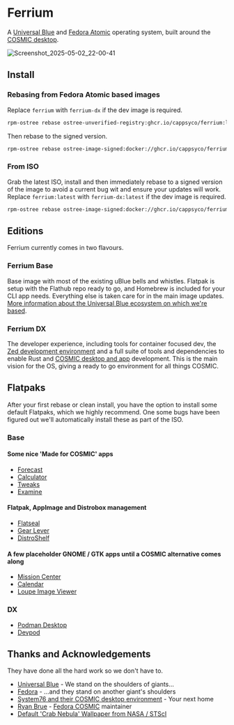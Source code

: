 # Ferrium
A [Universal Blue](https://universal-blue.org/) and [Fedora Atomic](https://fedoraproject.org/atomic-desktops/) operating system, built around the [COSMIC desktop](https://system76.com/cosmic/).

![Screenshot_2025-05-02_22-00-41](https://github.com/user-attachments/assets/77953440-cbc2-4d79-98ab-b05bfe97a256)

## Install

### Rebasing from Fedora Atomic based images
Replace `ferrium` with `ferrium-dx` if the dev image is required.
```sh
rpm-ostree rebase ostree-unverified-registry:ghcr.io/cappsyco/ferrium:latest
```
Then rebase to the signed version.
```sh
rpm-ostree rebase ostree-image-signed:docker://ghcr.io/cappsyco/ferrium:latest
```

### From ISO
Grab the latest ISO, install and then immediately rebase to a signed version of the image to avoid a current bug wit and ensure your updates will work.
Replace `ferrium:latest` with `ferrium-dx:latest` if the dev image is required.
```sh
rpm-ostree rebase ostree-image-signed:docker://ghcr.io/cappsyco/ferrium:latest
```

## Editions
Ferrium currently comes in two flavours.

### Ferrium Base
Base image with most of the existing uBlue bells and whistles. Flatpak is setup with the Flathub repo ready to go, and Homebrew is included for your CLI app needs. Everything else is taken care for in the main image updates. [More information about the Universal Blue ecosystem on which we're based](https://universal-blue.org/).

### Ferrium DX
The developer experience, including tools for container focused dev, the [Zed development environment](https://zed.dev/) and a full suite of tools and dependencies to enable Rust and [COSMIC desktop and app](https://github.com/pop-os/cosmic-epoch) development. This is the main vision for the OS, giving a ready to go environment for all things COSMIC.

## Flatpaks
After your first rebase or clean install, you have the option to install some default Flatpaks, which we highly recommend. One some bugs have been figured out we'll automatically install these as part of the ISO.

### Base
#### Some nice 'Made for COSMIC' apps
* [Forecast](https://flathub.org/apps/com.jwestall.Forecast)
* [Calculator](https://flathub.org/apps/dev.edfloreshz.Calculator)
* [Tweaks](https://flathub.org/apps/dev.edfloreshz.CosmicTweaks)
* [Examine](https://flathub.org/apps/io.github.cosmic_utils.Examine)
#### Flatpak, AppImage and Distrobox management
* [Flatseal](https://flathub.org/apps/com.github.tchx84.Flatseal)
* [Gear Lever](https://flathub.org/apps/it.mijorus.gearlever)
* [DistroShelf](https://flathub.org/apps/com.ranfdev.DistroShelf)
#### A few placeholder GNOME / GTK apps until a COSMIC alternative comes along
* [Mission Center](https://flathub.org/apps/io.missioncenter.MissionCenter)
* [Calendar](https://flathub.org/apps/org.gnome.Calendar)
* [Loupe Image Viewer](https://flathub.org/apps/org.gnome.Loupe)

### DX
* [Podman Desktop](https://flathub.org/apps/io.podman_desktop.PodmanDesktop)
* [Devpod](https://flathub.org/apps/sh.loft.devpod)

## Thanks and Acknowledgements
They have done all the hard work so we don't have to.
* [Universal Blue](https://universal-blue.org/) - We stand on the shoulders of giants...
* [Fedora](https://fedoraproject.org/) - ...and they stand on another giant's shoulders
* [System76 and their COSMIC desktop environment](https://system76.com/cosmic/) - Your next home
* [Ryan Brue](https://codeberg.org/ryanabx) - [Fedora COSMIC](https://fedoraproject.org/atomic-desktops/cosmic/) maintainer
* [Default 'Crab Nebula' Wallpaper from NASA / STScI](https://webbtelescope.org/copyright)
